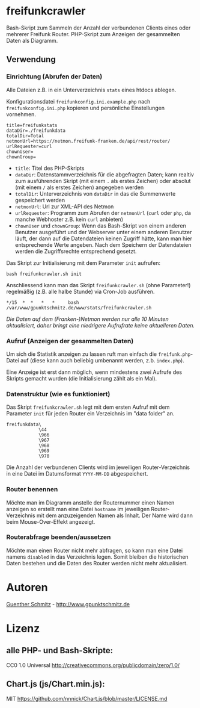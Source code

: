 # freifunkcrawler
Bash-Skript zum Sammeln der Anzahl der verbundenen Clients eines oder mehrerer Freifunk Router. PHP-Skript zum Anzeigen der gesammelten Daten als Diagramm.

## Verwendung

### Einrichtung (Abrufen der Daten)

Alle Dateien z.B. in ein Unterverzeichnis `stats` eines htdocs ablegen.

Konfigurationsdatei `freifunkconfig.ini.example.php` nach `freifunkconfig.ini.php` kopieren und persönliche Einstellungen vornehmen.

    title=freifunkstats
    dataDir=./freifunkdata
    totalDir=Total
    netmonUrl=https://netmon.freifunk-franken.de/api/rest/router/
    urlRequester=curl
    chownUser=
    chownGroup=
    
* `title`: Titel des PHP-Skripts
* `dataDir`: Datenstammverzeichnis für die abgefragten Daten; kann realtiv zum ausführenden Skript (mit einem `.` als erstes Zeichen) oder absolut (mit einem `/` als erstes Zeichen) angegeben werden
* `totalDir`: Unterverzeichnis von `dataDir` in das die Summenwerte gespeichert werden
* `netmonUrl`: Url zur XML-API des Netmon
* `urlRequester`: Programm zum Abrufen der `netmonUrl` (`curl` oder `php`, da manche Webhoster z.B. kein `curl` anbieten)
* `chownUser` und `chownGroup`: Wenn das Bash-Skript von einem anderen Benutzer ausgeführt und der Webserver unter einem anderen Benutzer läuft, der dann auf die Datendateien keinen Zugriff hätte, kann man hier entsprechende Werte angeben. Nach dem Speichern der Datendateien werden die Zugriffsrechte entsprechend gesetzt.

Das Skript zur Initialisierung mit dem Parameter `init` aufrufen:

`bash freifunkcrawler.sh init`

Anschliessend kann man das Skript `freifunkcrawler.sh` (ohne Parameter!) regelmäßig (z.B. alle halbe Stunde) via Cron-Job ausführen.

`*/15  *  *   *   *     bash /var/www/gpunktschmitz.de/www/stats/freifunkcrawler.sh`

*Die Daten auf dem (Franken-)Netmon werden nur alle 10 Minuten aktualisiert, daher bringt eine niedrigere Aufrufrate keine aktuelleren Daten.*

### Aufruf (Anzeigen der gesammelten Daten)

Um sich die Statistik anzeigen zu lassen ruft man einfach die `freifunk.php`-Datei auf (diese kann auch beliebig umbenannt werden, z.b. `index.php`).

Eine Anzeige ist erst dann möglich, wenn mindestens zwei Aufrufe des Skripts gemacht wurden (die Initialisierung zählt als ein Mal).

### Datenstruktur (wie es funktioniert)

Das Skript `freifunkcrawler.sh` legt mit dem ersten Aufruf mit dem Parameter `init` für jeden Router ein Verzeichnis im "data folder" an.

    freifunkdata\
                \44
                \966
                \967
                \968
                \969
                \970

Die Anzahl der verbundenen Clients wird im jeweiligen Router-Verzeichnis in eine Datei im Datumsformat `YYYY-MM-DD` abgespeichert.

### Router benennen

Möchte man im Diagramm anstelle der Routernummer einen Namen anzeigen so erstellt man eine Datei `hostname` im jeweiligen Router-Verzeichnis mit dem anzuzeigenden Namen als Inhalt. Der Name wird dann beim Mouse-Over-Effekt angezeigt.

### Routerabfrage beenden/aussetzen

Möchte man einen Router nicht mehr abfragen, so kann man eine Datei namens `disabled` in das Verzeichnis legen. Somit bleiben die historischen Daten bestehen und die Daten des Router werden nicht mehr aktualisiert.

# Autoren

[Guenther Schmitz](https://github.com/gpunktschmitz) - http://www.gpunktschmitz.de

# Lizenz
## alle PHP- und Bash-Skripte:
CC0 1.0 Universal <http://creativecommons.org/publicdomain/zero/1.0/>

## Chart.js (js/Chart.min.js):<br />
MIT <https://github.com/nnnick/Chart.js/blob/master/LICENSE.md>
